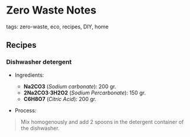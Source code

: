 # Zero Waste Notes

tags: zero-waste, eco, recipes, DIY, home  

## Recipes

### Dishwasher detergent

* Ingredients:
  * **Na2CO3** (*Sodium carbonate*): 200 gr.
  * **2Na2CO3·3H2O2** (*Sodium Percarbonate*): 150 gr.
  * **C6H8O7** (*Citric Acid*): 200 gr.  


* Process: 

> Mix homogenously and add 2 spoons in the detergent container of the dishwasher.